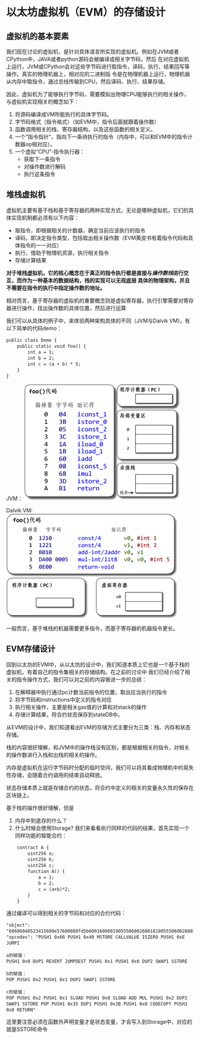 # 以太坊虚拟机（EVM）的存储设计
## 虚拟机的基本要素
我们现在讨论的虚拟机，是针对具体语言所实现的虚拟机。例如在JVM或者CPython中，JAVA或者python源码会被编译成相关字节码，然后
在对应虚拟机上运行，JVM或CPython会对这些字节码进行取指令，译码，执行，结果回写等操作。真实的物理机器上，相对应的二进制指
令是在物理机器上运行，物理机器从内存中取指令，通过总线传输到CPU，然后译码、执行、结果存储。

因此，虚拟机为了能够执行字节码，需要模拟出物理CPU能够执行的相关操作，与虚拟机实现相关的概念如下：
1. 将源码编译成VM所能执行的具体字节码。 
2. 字节码格式（指令格式）（如EVM中，指令后面就跟着操作数）
3. 函数调用相关的栈、寄存器结构，以及这些函数的相关定义。 
4. 一个“指令指针”，指向下一条待执行的指令（内存中，可以和EVM中的指令计数器op相对应）。
5. 一个虚拟“CPU”-指令执行器：
    - 获取下一条指令
    - 对操作数进行解码
    - 执行这条指令
 
## 堆栈虚拟机
虚拟机主要有基于栈和基于寄存器的两种实现方式，无论是哪种虚拟机，它们的具体实现机制都必须有以下内容：

- 取指令，即根据相关的计数器，确定当前应该执行的指令
- 译码，即决定指令类型，包括取出相关操作数（EVM黄皮书有着指令代码和具体指令的一一对应）
- 执行，借助于物理机资源，执行相关指令
- 存储计算结果

**对于堆栈虚拟机，它的核心概念在于真正的指令执行都是直接与*操作数栈*进行交互，而作为一种基本的数据结构，栈的实现可以无视底层
具体的物理架构，并且不需要在指令的执行中指定操作数的地址。**

相对而言，基于寄存器的虚拟机的重要概念则是虚拟寄存器，执行引擎需要对寄存器进行操作，找出操作数的具体位置，然后进行运算

我们可以从具体的例子中，来体验两种架构具体的不同（JVM与Dalvik VM)，有以下简单的代码demo：

    public class Demo {  
        public static void foo() {  
            int a = 1;  
            int b = 2;  
            int c = (a + b) * 5;  
        }  
    }  
    
JVM：
![JVM.png](./img/20180416/JVM.gif)

Dalvik VM:
![JVM.png](./img/20180416/安卓.gif)

一般而言，基于堆栈的机器需要更多指令，而基于寄存器的机器指令更长。


## EVM存储设计
回到以太坊的EVM中，从以太坊的设计中，我们知道本质上它也是一个基于栈的虚拟机，有着自己的指令集相关的存储结构。在之前的讨论中
我们已经介绍了相关的指令操作方式，我们可以对之前的内容做进一步的总结：
1. 在解释器中执行通过pc计数当前指令的位置，取出应当执行的指令
2. 将字节码和instructions中定义的指令对应
3. 执行相关操作，主要是相关gas值的计算和对stack的操作
4. 存储计算结果，将合约状态保存到stateDB中。

从EVM的设计中，我们知道看出EVM的存储方式主要分为三类：栈、内存和状态存储。

栈的内容很好理解，和JVM中的操作栈没有区别，都是根据相关的指令，对相关的操作数进行入栈和出栈的相关的操作。

内存是虚拟机在运行字节码时分配的临时空间，我们可以将其看成物理机中的易失性存储，会随着合约调用的结束自动释放。

状态存储本质上就是存储合约的状态，将合约中定义的相关的变量永久性的保存在区块链上。


基于栈的操作很好理解，但是
1. 内存中到底存的什么？
2. 什么时候会使用Storage?
我们来看看执行同样的代码的结果，首先实现一个同样功能的智能合约：
```    
    contract A {
        uint256 a;
        uint256 b;
        uint256 c;
        function A() {
            a = 1;
            b = 2;
            c = (a+b)*2;
        }      
    }
```
通过编译可以得到相关的字节码和对应的合约代码：

    "object": "60606040523415600e57600080fd5b6001600081905550600260018190555060026001546000540102600281905550603580603b6000396000f3006060604052600080fd00a165627a7a72305820b6ac9455705e1dc13f58f4957e5b50c1c0f37eb5b671acf9881f2c9f4e6a88160029",
    "opcodes": "PUSH1 0x60 PUSH1 0x40 MSTORE CALLVALUE ISZERO PUSH1 0xE JUMPI
    
    a的赋值：
    PUSH1 0x0 DUP1 REVERT JUMPDEST PUSH1 0x1 PUSH1 0x0 DUP2 SWAP1 SSTORE 
    
    b的赋值：
    POP PUSH1 0x2 PUSH1 0x1 DUP2 SWAP1 SSTORE 
    
    c的赋值：
    POP PUSH1 0x2 PUSH1 0x1 SLOAD PUSH1 0x0 SLOAD ADD MUL PUSH1 0x2 DUP2 SWAP1 SSTORE POP PUSH1 0x35 DUP1 PUSH1 0x3B PUSH1 0x0 CODECOPY PUSH1 0x0 RETURN"

这里要注意必须在函数外声明变量才是状态变量，才会写入到Storage中，对应的就是SSTORE命令


